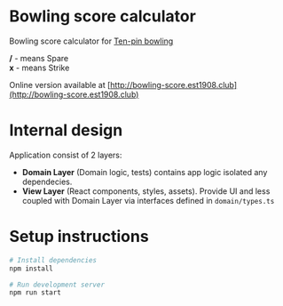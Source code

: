 Bowling score calculator
===========

Bowling score calculator for [Ten-pin bowling](https://en.wikipedia.org/wiki/Ten-pin_bowling)

**/** - means Spare  
**x** - means Strike

Online version available at [http://bowling-score.est1908.club](http://bowling-score.est1908.club)

# Internal design

Application consist of 2 layers:

-   **Domain Layer** (Domain logic, tests) contains app logic isolated any dependecies.
-   **View Layer** (React components, styles, assets). Provide UI and less coupled with Domain Layer via interfaces defined in `domain/types.ts`

# Setup instructions

```bash
# Install dependencies
npm install

# Run development server
npm run start

```
